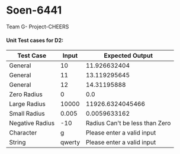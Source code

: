 # Soen-6441
Team G- Project-CHEERS

#### Unit Test cases for D2:
| Test Case  | Input | Expected Output |
| ------------- | ------------- | ------------- |
| General  | 10  | 11.926632404 |
| General  | 11  | 13.119295645 |
| General  | 12 | 14.31195888 |
| Zero Radius  | 0  | 0.0 |
| Large Radius  | 10000  | 11926.6324045466 |
| Small Radius  | 0.005 | 0.0059633162 |
| Negative Radius  | -10 | Radius Can't be less than Zero |
| Character  | g | Please enter a valid input |
| String  | qwerty | Please enter a valid input |



